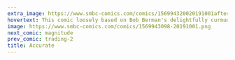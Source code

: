 ```yaml
---
extra_image: https://www.smbc-comics.com/comics/156994320020191001after.png
hovertext: This comic loosely based on Bob Berman's delightfully curmudgeonly column in the October issue of Astronomy magazine.
image: https://www.smbc-comics.com/comics/1569943098-20191001.png
next_comic: magnitude
prev_comic: trading-2
title: Accurate
---
```


